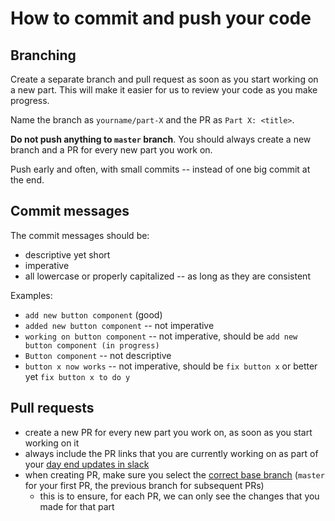 # How to commit and push your code

## Branching

Create a separate branch and pull request as soon as you start working on a new part. This will make it easier for us to review your code as you make progress.

Name the branch as `yourname/part-X` and the PR as `Part X: <title>`.

**Do not push anything to `master` branch**. You should always create a new branch and a PR for every new part you work on.

Push early and often, with small commits -- instead of one big commit at the end.

## Commit messages

The commit messages should be:

- descriptive yet short
- imperative
- all lowercase or properly capitalized -- as long as they are consistent

Examples:

- `add new button component` (good)
- `added new button component` -- not imperative
- `working on button component` -- not imperative, should be `add new button component (in progress)`
- `Button component` -- not descriptive
- `button x now works` -- not imperative, should be `fix button x` or better yet `fix button x to do y`

## Pull requests

- create a new PR for every new part you work on, as soon as you start working on it
- always include the PR links that you are currently working on as part of your [day end updates in slack](/docs/communications.md#end-of-the-day-update)
- when creating PR, make sure you select the [correct base branch](https://docs.github.com/en/github/collaborating-with-issues-and-pull-requests/changing-the-base-branch-of-a-pull-request) (`master` for your first PR, the previous branch for subsequent PRs)
  - this is to ensure, for each PR, we can only see the changes that you made for that part
